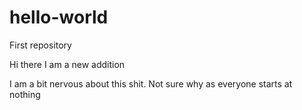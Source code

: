 # hello-world
First repository 


Hi there I am a new addition

I am a bit nervous about this shit. Not sure why as everyone starts at nothing

